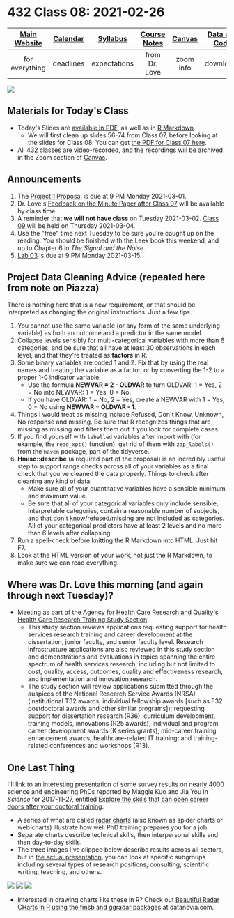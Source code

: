 # 432 Class 08: 2021-02-26

[Main Website](https://thomaselove.github.io/432/) | [Calendar](https://thomaselove.github.io/432/calendar.html) | [Syllabus](https://thomaselove.github.io/432-2021-syllabus/) | [Course Notes](https://thomaselove.github.io/432-notes/) | [Canvas](https://canvas.case.edu) | [Data and Code](https://github.com/THOMASELOVE/432-data) | [Sources](https://github.com/THOMASELOVE/432-2021/edit/master/references) | [Contact Us](https://thomaselove.github.io/432/contact.html)
:-----------: | :--------------: | :----------: | :---------: | :-------------: | :-----------: | :------------: | :-------------:
for everything | deadlines | expectations | from Dr. Love | zoom info | downloads | read/watch | need help?

![](https://github.com/THOMASELOVE/432-2021/blob/master/classes/class08/figures/harrell_tw.png)

## Materials for Today's Class

- Today's Slides are [available in PDF](https://github.com/THOMASELOVE/432-2021/blob/master/classes/class08/432_2021_slides08.pdf), as well as in [R Markdown](https://github.com/THOMASELOVE/432-2021/blob/master/classes/class08/432_2021_slides08.Rmd).
    - We will first clean up slides 56-74 from Class 07, before looking at the slides for Class 08. You can get [the PDF for Class 07 here](https://github.com/THOMASELOVE/432-2021/blob/master/classes/class07/432_2021_slides07.pdf).
- All 432 classes are video-recorded, and the recordings will be archived in the Zoom section of [Canvas](https://canvas.case.edu).

## Announcements

1. The [Project 1 Proposal](https://github.com/THOMASELOVE/432-2021/tree/master/project1) is due at 9 PM Monday 2021-03-01.
2. Dr. Love's [Feedback on the Minute Paper after Class 07](https://github.com/THOMASELOVE/432-2021/tree/master/minutepapers) will be available by class time.
3. A reminder that **we will not have class** on Tuesday 2021-03-02. [Class 09](https://github.com/THOMASELOVE/432-2021/tree/master/classes/class09) will be held on Thursday 2021-03-04.
4. Use the "free" time next Tuesday to be sure you're caught up on the reading. You should be finished with the Leek book this weekend, and up to Chapter 6 in *The Signal and the Noise*.
5. [Lab 03](https://github.com/THOMASELOVE/432-2021/tree/master/labs/lab03) is due at 9 PM Monday 2021-03-15.

## Project Data Cleaning Advice (repeated here from note on Piazza)

There is nothing here that is a new requirement, or that should be interpreted as changing the original instructions. Just a few tips.

1. You cannot use the same variable (or any form of the same underlying variable) as both an outcome and a predictor in the same model.
2. Collapse levels sensibly for multi-categorical variables with more than 6 categories, and be sure that all have at least 30 observations in each level, and that they're treated as **factors** in R. 
3. Some binary variables are coded 1 and 2. Fix that by using the real names and treating the variable as a factor, or by converting the 1-2 to a proper 1-0 indicator variable.
   - Use the formula **NEWVAR = 2 - OLDVAR** to turn OLDVAR: 1 = Yes, 2 = No into NEWVAR: 1 = Yes, 0 = No.
   - If you have OLDVAR: 1 = No, 2 = Yes, create a NEWVAR with 1 = Yes, 0 = No using **NEWVAR = OLDVAR - 1**.
4. Things I would treat as missing include Refused, Don't Know, Unknown, No response and missing. Be sure that R recognizes things that are missing as missing and filters them out if you look for complete cases.
5. If you find yourself with `labelled` variables after import with (for example, the `read_xpt()` function), get rid of them with `zap_labels()` from the `haven` package, part of the tidyverse.
6. **Hmisc::describe** (a required part of the proposal) is an incredibly useful step to support range checks across all of your variables as a final check that you've cleaned the data properly. Things to check after cleaning any kind of data:
    - Make sure all of your quantitative variables have a sensible minimum and maximum value.
    - Be sure that all of your categorical variables only include sensible, interpretable categories, contain a reasonable number of subjects, and that don't know/refused/missing are not included as categories. All of your categorical predictors have at least 2 levels and no more than 6 levels after collapsing. 
7. Run a spell-check before knitting the R Markdown into HTML. Just hit F7.
8. Look at the HTML version of your work, not just the R Markdown, to make sure we can read everything.

## Where was Dr. Love this morning (and again through next Tuesday)?

- Meeting as part of the [Agency for Health Care Research and Quality's](https://www.ahrq.gov/) [Health Care Research Training Study Section](https://www.ahrq.gov/funding/process/study-section/hcrtrst.html).
    - This study section reviews applications requesting support for health services research training and career development at the dissertation, junior faculty, and senior faculty level. Research infrastructure applications are also reviewed in this study section and demonstrations and evaluations in topics spanning the entire spectrum of health services research, including but not limited to cost, quality, access, outcomes, quality and effectiveness research, and implementation and innovation research. 
    - The study section will review applications submitted through the auspices of the National Research Service Awards (NRSA) (institutional T32 awards, individual fellowship awards [such as F32 postdoctoral awards and other similar programs]); requesting support for dissertation research (R36), curriculum development, training models, innovations (R25 awards), individual and program career development awards (K series grants), mid-career training enhancement awards, healthcare-related IT training; and training-related conferences and workshops (R13).

## One Last Thing

I'll link to an interesting presentation of some survey results on nearly 4000 science and engineering PhDs reported by Maggie Kuo and Jia You in *Science* for 2017-11-27, entitled [Explore the skills that can open career doors after your doctoral training](https://www.sciencemag.org/careers/2017/11/explore-skills-can-open-career-doors-after-your-doctoral-training). 

- A series of what are called [radar charts](https://en.wikipedia.org/wiki/Radar_chart) (also known as spider charts or web charts) illustrate how well PhD training prepares you for a job.
- Separate charts describe technical skills, then interpersonal skills and then day-to-day skills.
- The three images I've clipped below describe results across all sectors, but in [the actual presentation](https://www.sciencemag.org/careers/2017/11/explore-skills-can-open-career-doors-after-your-doctoral-training), you can look at specific subgroups including several types of research positions, consulting, scientific writing, teaching, and others.

![](https://github.com/THOMASELOVE/432-2021/blob/master/classes/class08/figures/phd_fig1.png)
![](https://github.com/THOMASELOVE/432-2021/blob/master/classes/class08/figures/phd_fig2.png)
![](https://github.com/THOMASELOVE/432-2021/blob/master/classes/class08/figures/phd_fig3.png)

- Interested in drawing charts like these in R? Check out [Beautiful Radar CHarts in R using the fmsb and ggradar packages](https://www.datanovia.com/en/blog/beautiful-radar-chart-in-r-using-fmsb-and-ggplot-packages/) at datanovia.com.
